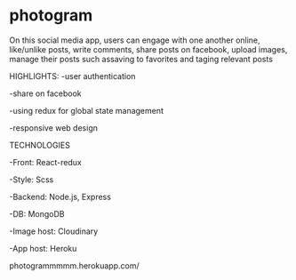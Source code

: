 # photogram

On this social media app, users can engage with one another online, like/unlike posts, write comments, share posts on facebook, 
upload images, manage their posts such assaving to favorites and taging relevant posts

HIGHLIGHTS:
-user authentication

-share on facebook

-using redux for global state management

-responsive web design

TECHNOLOGIES

-Front: React-redux

-Style: Scss

-Backend: Node.js, Express

-DB: MongoDB

-Image host: Cloudinary

-App host: Heroku

photogrammmmm.herokuapp.com/
